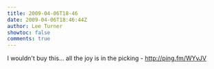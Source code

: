 ```yaml
---
title: 2009-04-06T18-46
date: 2009-04-06T18:46:44Z
author: Lee Turner
showtoc: false
comments: true
---
```


I wouldn't buy this... all the joy is in the picking - http://ping.fm/WYvJV

